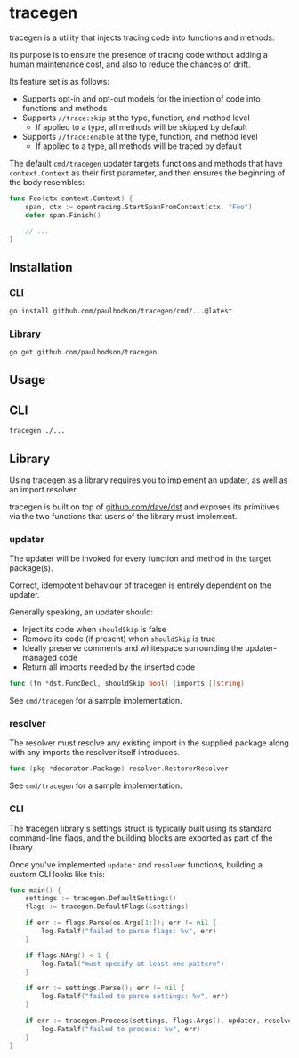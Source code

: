 # tracegen

tracegen is a utility that injects tracing code into functions and methods.

Its purpose is to ensure the presence of tracing code without adding a human maintenance cost, and also to reduce the chances of drift.

Its feature set is as follows:

- Supports opt-in and opt-out models for the injection of code into functions and methods
- Supports `//trace:skip` at the type, function, and method level
  - If applied to a type, all methods will be skipped by default
- Supports `//trace:enable` at the type, function, and method level
  - If applied to a type, all methods will be traced by default

The default `cmd/tracegen` updater targets functions and methods that have `context.Context` as their first parameter, and then ensures the beginning of the body resembles:

```go
func Foo(ctx context.Context) {
    span, ctx := opentracing.StartSpanFromContext(ctx, "Foo")
    defer span.Finish()

    // ...
}
```

## Installation

### CLI

```sh
go install github.com/paulhodson/tracegen/cmd/...@latest
```

### Library

```sh
go get github.com/paulhodson/tracegen
```

## Usage

## CLI

```sh
tracegen ./...
```

## Library

Using tracegen as a library requires you to implement an updater, as well as an import resolver.

tracegen is built on top of [github.com/dave/dst](https://github.com/dave/dst) and
exposes its primitives via the two functions that users of the library must implement.

### updater

The updater will be invoked for every function and method in the target package(s).

Correct, idempotent behaviour of tracegen is entirely dependent on the updater.

Generally speaking, an updater should:

- Inject its code when `shouldSkip` is false
- Remove its code (if present) when `shouldSkip` is true
- Ideally preserve comments and whitespace surrounding the updater-managed code
- Return all imports needed by the inserted code

```go
func (fn *dst.FuncDecl, shouldSkip bool) (imports []string)
```

See `cmd/tracegen` for a sample implementation.

### resolver

The resolver must resolve any existing import in the supplied package along
with any imports the resolver itself introduces.

```go
func (pkg *decorator.Package) resolver.RestorerResolver
```

See `cmd/tracegen` for a sample implementation.

### CLI

The tracegen library's settings struct is typically built using its standard
command-line flags, and the building blocks are exported as part of the library.

Once you've implemented `updater` and `resolver` functions, building a custom CLI
looks like this:

```go
func main() {
	settings := tracegen.DefaultSettings()
	flags := tracegen.DefaultFlags(&settings)

	if err := flags.Parse(os.Args[1:]); err != nil {
		log.Fatalf("failed to parse flags: %v", err)
	}

	if flags.NArg() < 1 {
		log.Fatal("must specify at least one pattern")
	}

	if err := settings.Parse(); err != nil {
		log.Fatalf("failed to parse settings: %v", err)
	}

	if err := tracegen.Process(settings, flags.Args(), updater, resolver); err != nil {
		log.Fatalf("failed to process: %v", err)
	}
}
```
